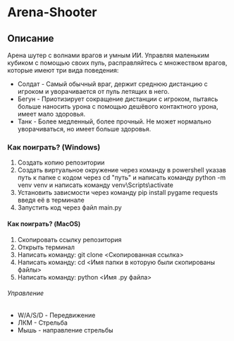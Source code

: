 # Arena-Shooter
## Описание
Арена шутер с волнами врагов и умным ИИ. Управляя маленьким кубиком с помощью своих пуль, расправляйтесь с множеством врагов, которые имеют три вида поведения:
  - Солдат - Самый обычный враг, держит среднюю дистанцию с игроком и уворачивается от пуль летящих в него.
  - Бегун - Приотизирует сокращение дистанции с игроком, пытаясь больше наносить урона с помощью дешёвого контактного урона, имеет мало здоровья.
  - Танк - Более медленный, более прочный. Не может нормально уворачиваться, но имеет больше здоровья.


### Как поиграть? (Windows)
  1. Создать копию репозитории
  2. Создать виртуальное окружение через команду в powershell указав путь к папке с кодом через cd "путь" и написать команду python -m venv venv и написать команду venv\Scripts\activate
  3. Установить зависмости через команду pip install pygame requests введя её в терминале
  4. Запустить код через файл main.py


#### Как поиграть? (MacOS)
  1. Скопировать ссылку репозитория
  2. Открыть терминал
  3. Написать команду: git clone <Скопированная ссылка>
  4. Написать команду: cd <Имя папки в которую были скопированы файлы>
  5. Написать команду: python <Имя .py файла>


###### Управление
  - W/A/S/D - Передвижение
  - ЛКМ - Стрельба
  - Мышь - направление стрельбы
